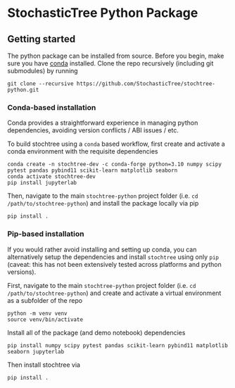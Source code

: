 # StochasticTree Python Package

## Getting started

The python package can be installed from source. Before you begin, make sure you have [conda](https://www.anaconda.com/download) installed.
Clone the repo recursively (including git submodules) by running 

```{bash}
git clone --recursive https://github.com/StochasticTree/stochtree-python.git
```

### Conda-based installation

Conda provides a straightforward experience in managing python dependencies, avoiding version conflicts / ABI issues / etc.

To build stochtree using a `conda` based workflow, first create and activate a conda environment with the requisite dependencies

```{bash}
conda create -n stochtree-dev -c conda-forge python=3.10 numpy scipy pytest pandas pybind11 scikit-learn matplotlib seaborn
conda activate stochtree-dev
pip install jupyterlab
```

Then, navigate to the main `stochtree-python` project folder (i.e. `cd /path/to/stochtree-python`) and install the package locally via pip

```{bash}
pip install .
```

### Pip-based installation

If you would rather avoid installing and setting up conda, you can alternatively setup the dependencies and install `stochtree` using only `pip` (caveat: this has not been extensively tested 
across platforms and python versions).

First, navigate to the main `stochtree-python` project folder (i.e. `cd /path/to/stochtree-python`) and create and activate a virtual environment as a subfolder of the repo

```{bash}
python -m venv venv
source venv/bin/activate
```

Install all of the package (and demo notebook) dependencies

```{bash}
pip install numpy scipy pytest pandas scikit-learn pybind11 matplotlib seaborn jupyterlab
```

Then install stochtree via

```{bash}
pip install .
```
